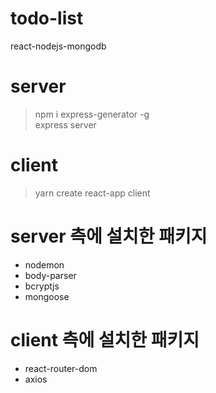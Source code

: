 # todo-list
react-nodejs-mongodb   

# server
> npm i express-generator -g   
> express server

# client
> yarn create react-app client

# server 측에 설치한 패키지
- nodemon
- body-parser
- bcryptjs
- mongoose

# client 측에 설치한 패키지
- react-router-dom
- axios
